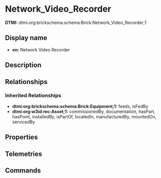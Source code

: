 # Network_Video_Recorder
**DTMI:** dtmi:org:brickschema:schema:Brick:Network_Video_Recorder;1
## Display name
- **en:** Network Video Recorder
## Description
## Relationships
### Inherited Relationships
* **dtmi:org:brickschema:schema:Brick:Equipment;1:** feeds, isFedBy
* **dtmi:org:w3id:rec:Asset;1:** commissionedBy, documentation, hasPart, hasPoint, installedBy, isPartOf, locatedIn, manufacturedBy, mountedOn, servicedBy
## Properties
## Telemetries
## Commands
